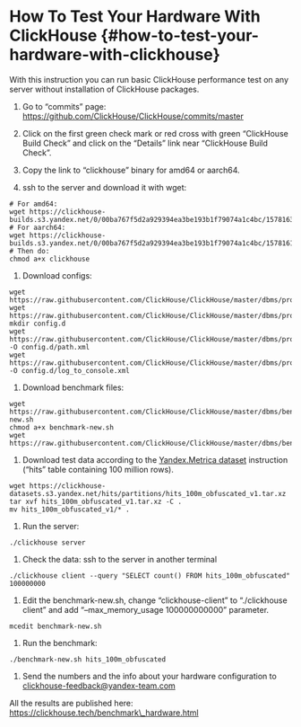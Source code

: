 # How To Test Your Hardware With ClickHouse {#how-to-test-your-hardware-with-clickhouse}

With this instruction you can run basic ClickHouse performance test on any server without installation of ClickHouse packages.

1.  Go to “commits” page: https://github.com/ClickHouse/ClickHouse/commits/master

2.  Click on the first green check mark or red cross with green “ClickHouse Build Check” and click on the “Details” link near “ClickHouse Build Check”.

3.  Copy the link to “clickhouse” binary for amd64 or aarch64.

4.  ssh to the server and download it with wget:

<!-- -->

    # For amd64:
    wget https://clickhouse-builds.s3.yandex.net/0/00ba767f5d2a929394ea3be193b1f79074a1c4bc/1578163263_binary/clickhouse
    # For aarch64:
    wget https://clickhouse-builds.s3.yandex.net/0/00ba767f5d2a929394ea3be193b1f79074a1c4bc/1578161264_binary/clickhouse
    # Then do:
    chmod a+x clickhouse

1.  Download configs:

<!-- -->

    wget https://raw.githubusercontent.com/ClickHouse/ClickHouse/master/dbms/programs/server/config.xml
    wget https://raw.githubusercontent.com/ClickHouse/ClickHouse/master/dbms/programs/server/users.xml
    mkdir config.d
    wget https://raw.githubusercontent.com/ClickHouse/ClickHouse/master/dbms/programs/server/config.d/path.xml -O config.d/path.xml
    wget https://raw.githubusercontent.com/ClickHouse/ClickHouse/master/dbms/programs/server/config.d/log_to_console.xml -O config.d/log_to_console.xml

1.  Download benchmark files:

<!-- -->

    wget https://raw.githubusercontent.com/ClickHouse/ClickHouse/master/dbms/benchmark/clickhouse/benchmark-new.sh
    chmod a+x benchmark-new.sh
    wget https://raw.githubusercontent.com/ClickHouse/ClickHouse/master/dbms/benchmark/clickhouse/queries.sql

1.  Download test data according to the [Yandex.Metrica dataset](../getting_started/example_datasets/metrica.md) instruction (“hits” table containing 100 million rows).

<!-- -->

    wget https://clickhouse-datasets.s3.yandex.net/hits/partitions/hits_100m_obfuscated_v1.tar.xz
    tar xvf hits_100m_obfuscated_v1.tar.xz -C .
    mv hits_100m_obfuscated_v1/* .

1.  Run the server:

<!-- -->

    ./clickhouse server

1.  Check the data: ssh to the server in another terminal

<!-- -->

    ./clickhouse client --query "SELECT count() FROM hits_100m_obfuscated"
    100000000

1.  Edit the benchmark-new.sh, change “clickhouse-client” to “./clickhouse client” and add “–max\_memory\_usage 100000000000” parameter.

<!-- -->

    mcedit benchmark-new.sh

1.  Run the benchmark:

<!-- -->

    ./benchmark-new.sh hits_100m_obfuscated

1.  Send the numbers and the info about your hardware configuration to clickhouse-feedback@yandex-team.com

All the results are published here: https://clickhouse.tech/benchmark\_hardware.html
